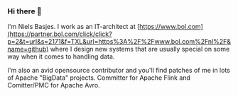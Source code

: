 ### Hi there 👋

I'm Niels Basjes.
I work as an IT-architect at [https://www.bol.com](https://partner.bol.com/click/click?p=2&t=url&s=2171&f=TXL&url=https%3A%2F%2Fwww.bol.com%2Fnl%2F&name=github) where I design new systems that are usually special on some way when it comes to handling data.

I'm also an avid opensource contributor and you'll find patches of me in lots of Apache "BigData" projects.
Committer for Apache Flink and Comitter/PMC for Apache Avro.

<a rel="me" href="https://mastodon.basjes.nl/@niels" style="display:none">Me on Mastodon</a>
